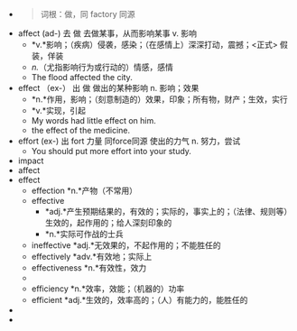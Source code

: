 - >词根：做，同 factory 同源
- affect (ad-)  去 做 去做某事，从而影响某事 v. 影响
	- *v.*影响；（疾病）侵袭，感染；（在感情上）深深打动，震撼；<正式> 假装，佯装
	- *n.*（尤指影响行为或行动的）情感，感情
	- The flood affected the city.
- effect （ex-） 出 做 做出的某种影响 n. 影响；效果
	- *n.*作用，影响；（刻意制造的）效果，印象；所有物，财产；生效，实行
	- *v.*实现，引起
	- My words had little effect on him.
	- the effect of the medicine.
- effort (ex-) 出 fort 力量 同force同源 使出的力气 n. 努力，尝试
	- You should put more effort into your study.
- impact
- affect
- effect
	- effection *n.*产物（不常用）
	- effective
		- *adj.*产生预期结果的，有效的；实际的，事实上的；（法律、规则等）生效的，起作用的；给人深刻印象的
		- *n.*实际可作战的士兵
	- ineffective *adj.*无效果的，不起作用的；不能胜任的
	- effectively *adv.*有效地；实际上
	- effectiveness *n.*有效性，效力
	-
	- efficiency *n.*效率，效能；（机器的）功率
	- efficient *adj.*生效的，效率高的；（人）有能力的，能胜任的
-
-